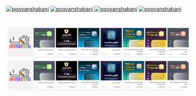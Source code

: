 [![pooyanshabani](https://img.shields.io/badge/PHP-80-blue)](https://pooyan-shabani.ir)
[![pooyanshabani](https://img.shields.io/badge/HTML-90-red)](https://pooyan-shabani.ir)
[![pooyanshabani](https://img.shields.io/badge/CSS-90-green)](https://pooyan-shabani.ir)
[![pooyanshabani](https://img.shields.io/badge/JS-75-yellow)](https://pooyan-shabani.ir)
#
[![pooyanshabani](/img/zhaket.com-darsad-store.jpg)](https://pooyan-shabani.ir)
<a href="https://www.zhaket.com/store/web/darsad/intro"><img src="/img/zhaket.com-darsad-store.jpg" style="border-radius:25px"></a>
